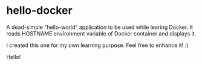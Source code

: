 # hello-docker
A dead-simple "hello-world" application to be used while learing Docker. It reads HOSTNAME environment variable of Docker container and displays it. 

I created this one for my own learning purpose. Feel free to enhance it! :)

Hello!
